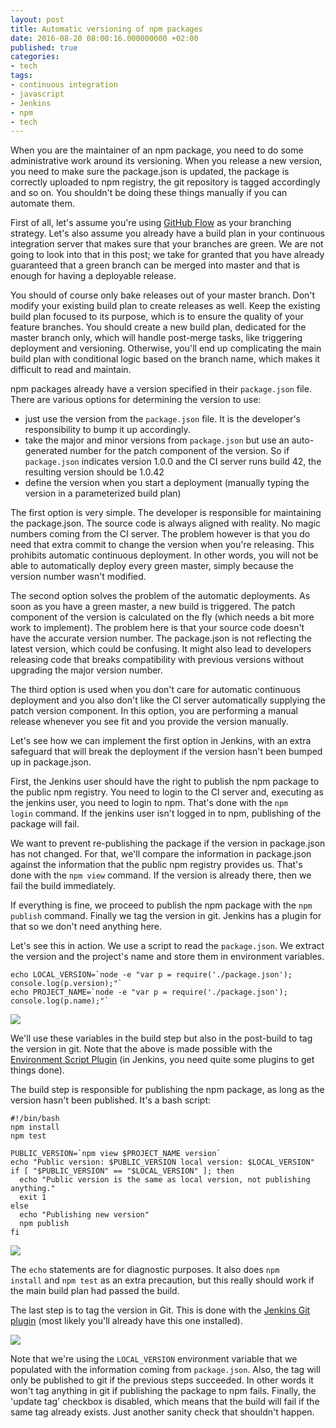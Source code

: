 ```yaml
---
layout: post
title: Automatic versioning of npm packages
date: 2016-08-20 08:00:16.000000000 +02:00
published: true
categories:
- tech
tags:
- continuous integration
- javascript
- Jenkins
- npm
- tech
---
```


When you are the maintainer of an npm package, you need to do some administrative work around its versioning. When you release a new version, you need to make sure the package.json is updated, the package is correctly uploaded to npm registry, the git repository is tagged accordingly and so on. You shouldn't be doing these things manually if you can automate them.

<!--more-->

First of all, let's assume you're using <a href="https://guides.github.com/introduction/flow/">GitHub Flow</a> as your branching strategy. Let's also assume you already have a build plan in your continuous integration server that makes sure that your branches are green. We are not going to look into that in this post; we take for granted that you have already guaranteed that a green branch can be merged into master and that is enough for having a deployable release.

You should of course only bake releases out of your master branch. Don't modify your existing build plan to create releases as well. Keep the existing build plan focused to its purpose, which is to ensure the quality of your feature branches. You should create a new build plan, dedicated for the master branch only, which will handle post-merge tasks, like triggering deployment and versioning. Otherwise, you'll end up complicating the main build plan with conditional logic based on the branch name, which makes it difficult to read and maintain.

npm packages already have a version specified in their <code>package.json</code> file. There are various options for determining the version to use:
<ul>
<li>just use the version from the <code>package.json</code> file. It is the developer's responsibility to bump it up accordingly.</li>
<li>take the major and minor versions from <code>package.json</code> but use an auto-generated number for the patch component of the version. So if <code>package.json</code> indicates version 1.0.0 and the CI server runs build 42, the resulting version should be 1.0.42</li>
<li>define the version when you start a deployment (manually typing the version in a parameterized build plan)</li>
</ul>

The first option is very simple. The developer is responsible for maintaining the package.json. The source code is always aligned with reality. No magic numbers coming from the CI server. The problem however is that you do need that extra commit to change the version when you're releasing. This prohibits automatic continuous deployment. In other words, you will not be able to automatically deploy every green master, simply because the version number wasn't modified.

The second option solves the problem of the automatic deployments. As soon as you have a green master, a new build is triggered. The patch component of the version is calculated on the fly (which needs a bit more work to implement). The problem here is that your source code doesn't have the accurate version number. The package.json is not reflecting the latest version, which could be confusing. It might also lead to developers releasing code that breaks compatibility with previous versions without upgrading the major version number.

The third option is used when you don't care for automatic continuous deployment and you also don't like the CI server automatically supplying the patch version component. In this option, you are performing a manual release whenever you see fit and you provide the version manually.

Let's see how we can implement the first option in Jenkins, with an extra safeguard that will break the deployment if the version hasn't been bumped up in package.json.

First, the Jenkins user should have the right to publish the npm package to the public npm registry. You need to login to the CI server and, executing as the jenkins user, you need to login to npm. That's done with the <code>npm login</code> command. If the jenkins user isn't logged in to npm, publishing of the package will fail.

We want to prevent re-publishing the package if the version in package.json has not changed. For that, we'll compare the information in package.json against the information that the public npm registry provides us. That's done with the <code>npm view</code> command. If the version is already there, then we fail the build immediately.

If everything is fine, we proceed to publish the npm package with the <code>npm publish</code> command. Finally we tag the version in git. Jenkins has a plugin for that so we don't need anything here.

Let's see this in action. We use a script to read the <code>package.json</code>. We extract the version and the project's name and store them in environment variables.

```
echo LOCAL_VERSION=`node -e "var p = require('./package.json'); console.log(p.version);"`
echo PROJECT_NAME=`node -e "var p = require('./package.json'); console.log(p.name);"`
```

<img src="{{ site.baseurl }}/assets/2016/build-environment.png" />

We'll use these variables in the build step but also in the post-build to tag the version in git. Note that the above is made possible with the <a href="https://wiki.jenkins-ci.org/display/JENKINS/Environment+Script+Plugin">Environment Script Plugin</a> (in Jenkins, you need quite some plugins to get things done).

The build step is responsible for publishing the npm package, as long as the version hasn't been published. It's a bash script:

```
#!/bin/bash
npm install
npm test

PUBLIC_VERSION=`npm view $PROJECT_NAME version`
echo "Public version: $PUBLIC_VERSION local version: $LOCAL_VERSION"
if [ "$PUBLIC_VERSION" == "$LOCAL_VERSION" ]; then
  echo "Public version is the same as local version, not publishing anything."
  exit 1
else
  echo "Publishing new version"
  npm publish
fi
```

<img src="{{ site.baseurl }}/assets/2016/build.png" />

The <code>echo</code> statements are for diagnostic purposes. It also does <code>npm install</code> and <code>npm test</code> as an extra precaution, but this really should work if the main build plan had passed the build.

The last step is to tag the version in Git. This is done with the <a href="https://wiki.jenkins-ci.org/display/JENKINS/Git+Plugin">Jenkins Git plugin</a> (most likely you'll already have this one installed).

<img src="{{ site.baseurl }}/assets/2016/git-tag.png" />

Note that we're using the <code>LOCAL_VERSION</code> environment variable that we populated with the information coming from <code>package.json</code>. Also, the tag will only be published to git if the previous steps succeeded. In other words it won't tag anything in git if publishing the package to npm fails. Finally, the 'update tag' checkbox is disabled, which means that the build will fail if the same tag already exists. Just another sanity check that shouldn't happen.


